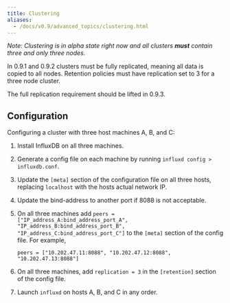 ```yaml
---
title: Clustering
aliases:
  - /docs/v0.9/advanced_topics/clustering.html
---
```


_Note: Clustering is in alpha state right now and all clusters __must__ contain three and only three nodes._

In 0.9.1 and 0.9.2 clusters must be fully replicated, meaning all data is copied to all nodes. Retention policies must have replication set to 3 for a three node cluster.

The full replication requirement should be lifted in 0.9.3.

<!--
## Design

InfluxDB is designed to scale horizontally. This means that more machines can easily added to a cluster. This will increase data ingestion performance and reduce query response time.

There are two ways you can scale a cluster. Increasing hardware, such as memory and CPU (commonly referred to as scaling vertically), or by adding more machines or data centers (commonly referred to as scaling horizontally). Scaling horizontally can also add additional replication. Data replication provides high-availability, allowing a cluster to remain fully functional even when some nodes fail.

Each running instance of InfluxDB in a cluster 
-->

## Configuration

Configuring a cluster with three host machines A, B, and C:

1. Install InfluxDB on all three machines.
2. Generate a config file on each machine by running `influxd config > influxdb.conf`.
3. Update the `[meta]` section of the configuration file on all three hosts, replacing `localhost` with the hosts actual network IP.
4. Update the bind-address to another port if 8088 is not acceptable.
5. On all three machines add `peers = ["IP_address_A:bind_address_port_A", "IP_address_B:bind_address_port_B", "IP_address_C:bind_address_port_C"]` to the `[meta]` section of the config file. For example,
    
    ```
    peers = ["10.202.47.11:8088", "10.202.47.12:8088", "10.202.47.13:8088"]
    ```
6. On all three machines, add `replication = 3` in the `[retention]` section of the config file.
7. Launch `influxd` on hosts A, B, and C in any order.
